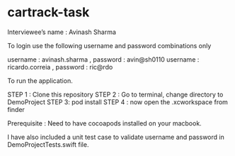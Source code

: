 # cartrack-task

Interviewee’s name : Avinash Sharma

To login use the following username and password combinations only

username : avinash.sharma , password : avin@sh0110
username : ricardo.correia , password : ric@rdo

To run the application.

STEP 1 : Clone this repository 
STEP 2 : Go to terminal, change directory to DemoProject 
STEP 3: pod install
STEP 4 : now open the .xcworkspace from finder 

Prerequisite : Need to have cocoapods installed on your macbook.

I have also included a unit test case to validate username and password in DemoProjectTests.swift file.


